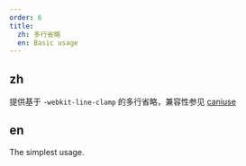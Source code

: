 ```yaml
---
order: 6
title:
  zh: 多行省略
  en: Basic usage
---
```


## zh

提供基于 `-webkit-line-clamp` 的多行省略，兼容性参见 [caniuse](https://caniuse.com/?search=line-clamp)

## en

The simplest usage.
